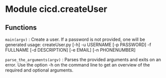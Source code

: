 Module cicd.createUser
======================

Functions
---------

    
`main(argv)`
:   Create a user.
    If a password is not provided, one will be generated
    usage: createUser.py [-h] -u USERNAME [-p PASSWORD] -f FULLNAME
                     [-d DESCRIPTION] [-e EMAIL] [-n PHONENUMBER]

    
`parse_the_arguments(argv)`
:   Parses the provided arguments and exits on an error.
    Use the option -h on the command line to get an overview of the required and optional arguments.